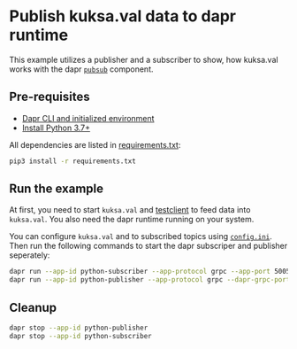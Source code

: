 # Publish kuksa.val data to dapr runtime

This example utilizes a publisher and a subscriber to show, how kuksa.val works with the dapr [`pubsub`](https://docs.dapr.io/developing-applications/building-blocks/pubsub/pubsub-overview/) component.

## Pre-requisites

- [Dapr CLI and initialized environment](https://docs.dapr.io/getting-started)
- [Install Python 3.7+](https://www.python.org/downloads/)

All dependencies are listed in [requirements.txt](./requirements.txt):


```bash
pip3 install -r requirements.txt
```

## Run the example

At first, you need to start `kuksa.val` and [testclient](../../vss-testclient) to feed data into `kuksa.val`.
You also need the dapr runtime running on your system.

You can configure `kuksa.val` and to subscribed topics using [`config.ini`](./config.ini).
Then run the following commands to start the dapr subscriper and publisher seperately:

```bash
dapr run --app-id python-subscriber --app-protocol grpc --app-port 50051 ./subscriber.py
dapr run --app-id python-publisher --app-protocol grpc --dapr-grpc-port=3500 ./publisher.py
```

## Cleanup

```bash
dapr stop --app-id python-publisher
dapr stop --app-id python-subscriber
```
